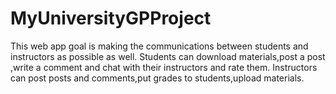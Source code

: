 # MyUniversityGPProject
This web app goal is making the communications between students and instructors as possible as well.   Students can download materials,post a post ,write a comment and chat with their instructors and rate them. Instructors can post posts and comments,put grades to students,upload materials.
